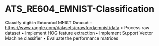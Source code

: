 # ATS_RE604_EMNIST-Classification

Classify digit in Extended MNIST Dataset
• https://www.kaggle.com/datasets/crawford/emnist/data
• Process raw dataset
• Implement HOG feature extraction
• Implement Support Vector Machine classifier
• Evaluate the performance matrices
